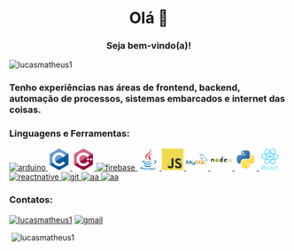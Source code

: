 <h1 align="center">Olá 👋</h1>
<h3 align="center">Seja bem-vindo(a)!</h3>

<p align="left"> <img src="https://komarev.com/ghpvc/?username=lucasmatheus1&label=Profile%20views&color=0e75b6&style=flat" alt="lucasmatheus1" /> </p>
<h3 align="left">Tenho experiências nas áreas de frontend, backend, automação de processos, sistemas embarcados e internet das coisas.</h3>

<h3 align="left">Linguagens e Ferramentas:</h3>
<p align="left"> <a href="https://www.arduino.cc/" target="_blank"> <img src="https://cdn.worldvectorlogo.com/logos/arduino-1.svg" alt="arduino" width="40" height="40"/> </a> <a href="https://www.cprogramming.com/" target="_blank"> <img src="https://raw.githubusercontent.com/devicons/devicon/master/icons/c/c-original.svg" alt="c" width="40" height="40"/> </a> <a href="https://www.w3schools.com/cpp/" target="_blank"> <img src="https://raw.githubusercontent.com/devicons/devicon/master/icons/cplusplus/cplusplus-original.svg" alt="cplusplus" width="40" height="40"/> </a> <a href="https://firebase.google.com/" target="_blank"> <img src="https://www.vectorlogo.zone/logos/firebase/firebase-icon.svg" alt="firebase" width="40" height="40"/> </a> <a href="https://www.java.com" target="_blank"> <img src="https://raw.githubusercontent.com/devicons/devicon/master/icons/java/java-original.svg" alt="java" width="40" height="40"/> </a> <a href="https://developer.mozilla.org/en-US/docs/Web/JavaScript" target="_blank"> <img src="https://raw.githubusercontent.com/devicons/devicon/master/icons/javascript/javascript-original.svg" alt="javascript" width="40" height="40"/> </a> <a href="https://www.mysql.com/" target="_blank"> <img src="https://raw.githubusercontent.com/devicons/devicon/master/icons/mysql/mysql-original-wordmark.svg" alt="mysql" width="40" height="40"/> </a> <a href="https://nodejs.org" target="_blank"> <img src="https://raw.githubusercontent.com/devicons/devicon/master/icons/nodejs/nodejs-original-wordmark.svg" alt="nodejs" width="40" height="40"/> </a> <a href="https://www.python.org" target="_blank"> <img src="https://raw.githubusercontent.com/devicons/devicon/master/icons/python/python-original.svg" alt="python" width="40" height="40"/> </a> <a href="https://reactjs.org/" target="_blank"> <img src="https://raw.githubusercontent.com/devicons/devicon/master/icons/react/react-original-wordmark.svg" alt="react" width="40" height="40"/> </a> <a href="https://reactnative.dev/" target="_blank"> <img src="https://reactnative.dev/img/header_logo.svg" alt="reactnative" width="40" height="40"/> </a> <a href="https://git-scm.com/" target="_blank"> <img src="https://www.vectorlogo.zone/logos/git-scm/git-scm-icon.svg" alt="git" width="40" height="40"/> </a> <a href="https://www.automationanywhere.com/" target="_blank"> <img src="https://apeople.automationanywhere.com/resource/1584466474000/APC_Design/img/logo_automation-anywhere.svg" alt="aa" width="40" height="40"/> </a> <a href="https://www.wdgautomation.com/" target="_blank"> <img src="https://www.wdgautomation.com/wp-content/uploads/2020/07/logo-grande.png" alt="aa" width="60" height="40"/> </a> </p>

<h3 align="left">Contatos:</h3>
<p align="left">
<a href="https://linkedin.com/in/lucasmatheus1" target="blank"><img align="center" src="https://raw.githubusercontent.com/rahuldkjain/github-profile-readme-generator/master/src/images/icons/Social/linked-in-alt.svg" alt="lucasmatheus1" height="30" width="40" /></a>
<a href="mailto:lucassteus@gmail.com" target="blank"><img align="center" src="https://ssl.gstatic.com/ui/v1/icons/mail/rfr/logo_gmail_lockup_default_1x_r2.png" alt="gmail" height="30" width="80" /></a>
</p>


<p>&nbsp;<img align="center" src="https://github-readme-stats.vercel.app/api?username=lucasmatheus1&show_icons=true&locale=en" alt="lucasmatheus1" /></p>
